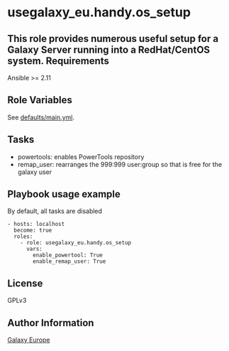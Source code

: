 usegalaxy_eu.handy.os_setup
=======


This role provides numerous useful setup for a Galaxy Server running into a RedHat/CentOS system.
Requirements
------------
Ansible >= 2.11

Role Variables
--------------
See [defaults/main.yml](defaults/main.yml).

Tasks
-----
* powertools: enables PowerTools repository
* remap_user: rearranges the 999:999 user:group so that is free for the galaxy user

Playbook usage example
-------------
By default, all tasks are disabled
```
- hosts: localhost
  become: true
  roles:
    - role: usegalaxy_eu.handy.os_setup
      vars:
        enable_powertool: True
        enable_remap_user: True
```
     
License
-------
GPLv3

Author Information
------------------
[Galaxy Europe](https://galaxyproject.eu)
